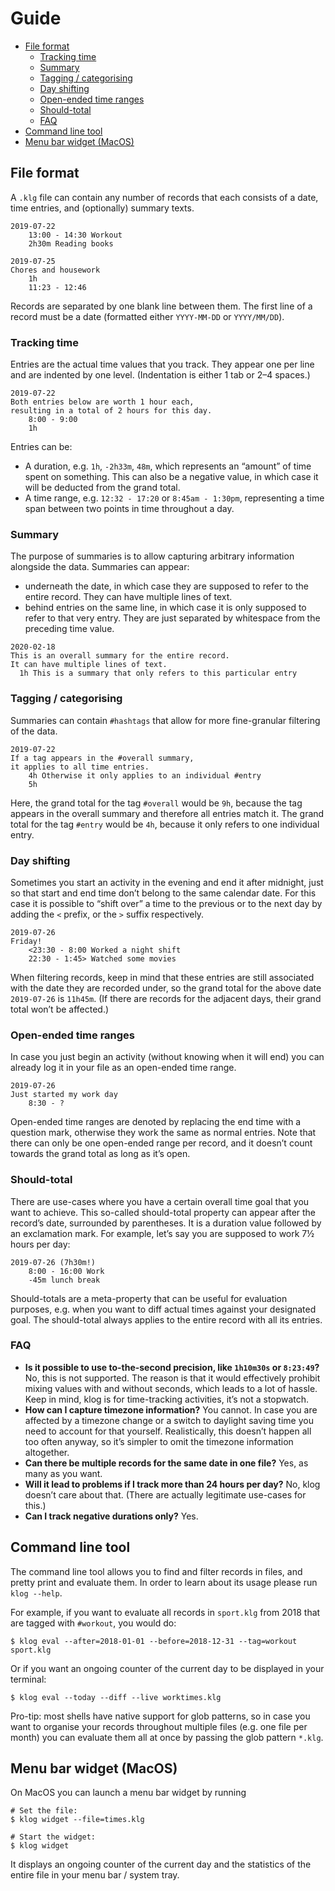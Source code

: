 # Guide

- [File format](#file-format)
    - [Tracking time](#tracking-time)
    - [Summary](#summary)
    - [Tagging / categorising](#tagging--categorising)
    - [Day shifting](#day-shifting)
    - [Open-ended time ranges](#open-ended-time-ranges)
    - [Should-total](#should-total)
    - [FAQ](#faq)
- [Command line tool](#command-line-tool)
- [Menu bar widget (MacOS)](#menu-bar-widget-macos)

## File format
A `.klg` file can contain any number of records
that each consists of a date, time entries,
and (optionally) summary texts.

```klog
2019-07-22
    13:00 - 14:30 Workout
    2h30m Reading books

2019-07-25
Chores and housework
    1h
    11:23 - 12:46
```

Records are separated by one blank line between them.
The first line of a record must be a date (formatted either
`YYYY-MM-DD` or `YYYY/MM/DD`).

### Tracking time
Entries are the actual time values that you track.
They appear one per line and are indented by one level.
(Indentation is either 1 tab or 2–4 spaces.)

```klog
2019-07-22
Both entries below are worth 1 hour each,
resulting in a total of 2 hours for this day.
    8:00 - 9:00
    1h
```

Entries can be:
- A duration, e.g. `1h`, `-2h33m`, `48m`,
  which represents an “amount” of time spent on something.
  This can also be a negative value, in which case it will be
  deducted from the grand total. 
- A time range, e.g. `12:32 - 17:20` or `8:45am - 1:30pm`,
  representing a time span between two points in time throughout a day.

### Summary
The purpose of summaries is to allow capturing arbitrary information
alongside the data. Summaries can appear:

- underneath the date,
  in which case they are supposed to refer to the entire record.
  They can have multiple lines of text.
- behind entries on the same line,
  in which case it is only supposed to refer to that very entry.
  They are just separated by whitespace from the preceding time value.

```klog
2020-02-18
This is an overall summary for the entire record.
It can have multiple lines of text.
  1h This is a summary that only refers to this particular entry
```

### Tagging / categorising
Summaries can contain `#hashtags` that allow for more fine-granular
filtering of the data.

```klog
2019-07-22
If a tag appears in the #overall summary,
it applies to all time entries.
    4h Otherwise it only applies to an individual #entry
    5h
```

Here, the grand total for the tag `#overall` would be `9h`,
because the tag appears in the overall summary and therefore
all entries match it.
The grand total for the tag `#entry` would be `4h`, because
it only refers to one individual entry.

### Day shifting
Sometimes you start an activity in the evening and end it after
midnight, just so that start and end time don’t belong to the
same calendar date. For this case it is possible to “shift over”
a time to the previous or to the next day by adding the
`<` prefix, or the `>` suffix respectively.

```klog
2019-07-26
Friday!
    <23:30 - 8:00 Worked a night shift
    22:30 - 1:45> Watched some movies
```

When filtering records, keep in mind that these entries are still
associated with the date they are recorded under, so the grand total
for the above date `2019-07-26` is `11h45m`. (If there are records
for the adjacent days, their grand total won’t be affected.)

### Open-ended time ranges
In case you just begin an activity (without knowing when it will end)
you can already log it in your file as an open-ended time range.

```klog
2019-07-26
Just started my work day
    8:30 - ?
```

Open-ended time ranges are denoted by replacing the end time
with a question mark, otherwise they work the same as normal entries.
Note that there can only be one open-ended range per record,
and it doesn’t count towards the grand total as long as it’s open.

### Should-total
There are use-cases where you have a certain overall time goal
that you want to achieve.
This so-called should-total property can appear after the record’s date,
surrounded by parentheses.
It is a duration value followed by an exclamation mark.
For example, let’s say you are supposed to work 7½ hours per day:

```klog
2019-07-26 (7h30m!)
    8:00 - 16:00 Work
    -45m lunch break
```

Should-totals are a meta-property that can be useful for evaluation purposes,
e.g. when you want to diff actual times against your designated goal.
The should-total always applies to the entire record with all its entries.

### FAQ

- **Is it possible to use to-the-second precision,
  like `1h10m30s` or `8:23:49`?**
  No, this is not supported.
  The reason is that it would effectively prohibit mixing values
  with and without seconds, which leads to a lot of hassle.
  Keep in mind, klog is for time-tracking activities, it’s not a stopwatch.
- **How can I capture timezone information?**
  You cannot.
  In case you are affected by a timezone change or
  a switch to daylight saving time
  you need to account for that yourself.
  Realistically, this doesn’t happen all too often anyway,
  so it’s simpler to omit the timezone information altogether.
- **Can there be multiple records for the same date in one file?**
  Yes, as many as you want.
- **Will it lead to problems if I track more than 24 hours per day?**
  No, klog doesn’t care about that.
  (There are actually legitimate use-cases for this.)
- **Can I track negative durations only?**
  Yes.

## Command line tool
The command line tool allows you to find and filter records in files,
and pretty print and evaluate them. In order to learn about its usage
please run `klog --help`.

For example, if you want to evaluate all records in `sport.klg`
from 2018 that are tagged with `#workout`, you would do:

```
$ klog eval --after=2018-01-01 --before=2018-12-31 --tag=workout sport.klg
```

Or if you want an ongoing counter of the current day to be displayed
in your terminal:

```
$ klog eval --today --diff --live worktimes.klg
```

Pro-tip: most shells have native support for glob patterns, so in case
you want to organise your records throughout multiple files
(e.g. one file per month)
you can evaluate them all at once by passing the glob pattern `*.klg`.

## Menu bar widget (MacOS)
On MacOS you can launch a menu bar widget by running

```
# Set the file:
$ klog widget --file=times.klg

# Start the widget:
$ klog widget
```

It displays an ongoing counter of the current day and the statistics
of the entire file in your menu bar / system tray.
